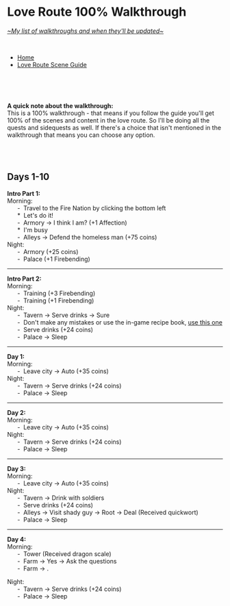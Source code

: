 # Love Route 100% Walkthrough
[*\~My list of walkthroughs and when they'll be updated\~*](https://www.patreon.com/maimlain)

<br>

- [Home](https://github.com/maim-lain/fourelements/blob/master/book-2/home.md)  
- [Love Route Scene Guide](https://github.com/maim-lain/fourelements/blob/master/book-2/lovescenes.md)  

<!---

- [Quest Walkthroughs](https://github.com/maim-lain/fourelements/blob/master/book-2/questwalk.md)  

--->

<br>
<br>
<br>

**A quick note about the walkthrough:**  
This is a 100% walkthrough - that means if you follow the guide you'll get 100% of the scenes and content in the love route. So I'll be doing all the quests and sidequests as well. If there's a choice that isn't mentioned in the walkthrough that means you can choose any option.

<br>
<br>

## Days 1-10

**Intro Part 1:**  
Morning:  
&nbsp;&nbsp;&nbsp;&nbsp;&nbsp;&nbsp;\-&nbsp; Travel to the Fire Nation by clicking the bottom left  
&nbsp;&nbsp;&nbsp;&nbsp;&nbsp;&nbsp;\*&nbsp; Let's do it!  
&nbsp;&nbsp;&nbsp;&nbsp;&nbsp;&nbsp;\-&nbsp; Armory -> I think I am? (+1 Affection)  
&nbsp;&nbsp;&nbsp;&nbsp;&nbsp;&nbsp;\*&nbsp; I'm busy  
&nbsp;&nbsp;&nbsp;&nbsp;&nbsp;&nbsp;\-&nbsp; Alleys -> Defend the homeless man (+75 coins)  
Night:  
&nbsp;&nbsp;&nbsp;&nbsp;&nbsp;&nbsp;\-&nbsp; Armory (+25 coins)  
&nbsp;&nbsp;&nbsp;&nbsp;&nbsp;&nbsp;\-&nbsp; Palace (+1 Firebending)  

---

**Intro Part 2:**  
Morning:  
&nbsp;&nbsp;&nbsp;&nbsp;&nbsp;&nbsp;\-&nbsp; Training (+3 Firebending)  
&nbsp;&nbsp;&nbsp;&nbsp;&nbsp;&nbsp;\-&nbsp; Training (+1 Firebending)  
Night:  
&nbsp;&nbsp;&nbsp;&nbsp;&nbsp;&nbsp;\-&nbsp; Tavern -> Serve drinks -> Sure  
&nbsp;&nbsp;&nbsp;&nbsp;&nbsp;&nbsp;\-&nbsp; Don't make any mistakes or use the in-game recipe book, [use this one](https://github.com/maim-lain/fourelements/blob/master/book-2/home.md#game-mechanics)  
&nbsp;&nbsp;&nbsp;&nbsp;&nbsp;&nbsp;\-&nbsp; Serve drinks (+24 coins)  
&nbsp;&nbsp;&nbsp;&nbsp;&nbsp;&nbsp;\-&nbsp; Palace -> Sleep  

---

**Day 1:**  
Morning:  
&nbsp;&nbsp;&nbsp;&nbsp;&nbsp;&nbsp;\-&nbsp; Leave city -> Auto (+35 coins)  
Night:  
&nbsp;&nbsp;&nbsp;&nbsp;&nbsp;&nbsp;\-&nbsp; Tavern -> Serve drinks (+24 coins)  
&nbsp;&nbsp;&nbsp;&nbsp;&nbsp;&nbsp;\-&nbsp; Palace -> Sleep  

---

**Day 2:**  
Morning:  
&nbsp;&nbsp;&nbsp;&nbsp;&nbsp;&nbsp;\-&nbsp; Leave city -> Auto (+35 coins)  
Night:  
&nbsp;&nbsp;&nbsp;&nbsp;&nbsp;&nbsp;\-&nbsp; Tavern -> Serve drinks (+24 coins)  
&nbsp;&nbsp;&nbsp;&nbsp;&nbsp;&nbsp;\-&nbsp; Palace -> Sleep  

---

**Day 3:**  
Morning:  
&nbsp;&nbsp;&nbsp;&nbsp;&nbsp;&nbsp;\-&nbsp; Leave city -> Auto (+35 coins)  
Night:  
&nbsp;&nbsp;&nbsp;&nbsp;&nbsp;&nbsp;\-&nbsp; Tavern -> Drink with soldiers  
&nbsp;&nbsp;&nbsp;&nbsp;&nbsp;&nbsp;\-&nbsp; Serve drinks (+24 coins)  
&nbsp;&nbsp;&nbsp;&nbsp;&nbsp;&nbsp;\-&nbsp; Alleys -> Visit shady guy -> Root -> Deal (Received quickwort)  
&nbsp;&nbsp;&nbsp;&nbsp;&nbsp;&nbsp;\-&nbsp; Palace -> Sleep  

---

**Day 4:**  
Morning:  
&nbsp;&nbsp;&nbsp;&nbsp;&nbsp;&nbsp;\-&nbsp; Tower (Received dragon scale)  
&nbsp;&nbsp;&nbsp;&nbsp;&nbsp;&nbsp;\-&nbsp; Farm -> Yes -> Ask the questions  
&nbsp;&nbsp;&nbsp;&nbsp;&nbsp;&nbsp;\-&nbsp; Farm -> .  

Night:  
&nbsp;&nbsp;&nbsp;&nbsp;&nbsp;&nbsp;\-&nbsp; Tavern -> Serve drinks (+24 coins)  
&nbsp;&nbsp;&nbsp;&nbsp;&nbsp;&nbsp;\-&nbsp; Palace -> Sleep  


<!---

probably just going to have to go through entire farm script and write down what everything does.

x - -1 morality..
blah blah



1 more battle till check azula rooms.

30-50 coins from battle.




What?! Hell no!
prison_start, it continues right below the above choice

--->
